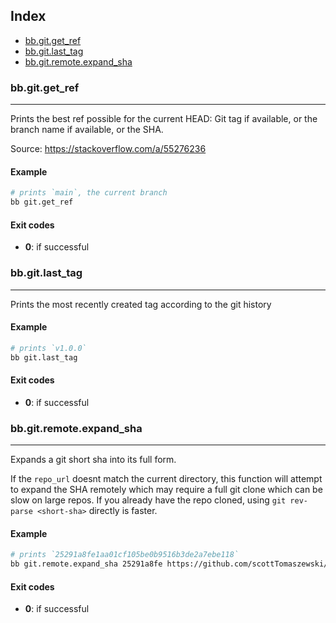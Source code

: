 ## Index

* [bb.git.get_ref](#bbgitgetref)
* [bb.git.last_tag](#bbgitlasttag)
* [bb.git.remote.expand_sha](#bbgitremoteexpandsha)

### bb.git.get_ref

---
Prints the best ref possible for the current HEAD: Git tag if available, or the branch name if available, or the SHA.

Source: https://stackoverflow.com/a/55276236

#### Example

```bash
# prints `main`, the current branch
bb git.get_ref
```

#### Exit codes

* **0**: if successful

### bb.git.last_tag

---
Prints the most recently created tag according to the git history

#### Example

```bash
# prints `v1.0.0`
bb git.last_tag
```

#### Exit codes

* **0**: if successful

### bb.git.remote.expand_sha

---
Expands a git short sha into its full form.

If the `repo_url` doesnt match the current directory, this function will attempt to expand the SHA remotely which may
require a full git clone which can be slow on large repos.  If you already have the repo cloned, using
`git rev-parse <short-sha>` directly is faster.

#### Example

```bash
# prints `25291a8fe1aa01cf105be0b9516b3de2a7ebe118`
bb git.remote.expand_sha 25291a8fe https://github.com/scottTomaszewski/bashbox/
```

#### Exit codes

* **0**: if successful


